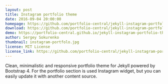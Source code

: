 ```yaml
---
layout: post
title: Instagram portfolio theme
date: 2016-09-04 20:00:00
homepage: https://github.com/portfolio-central/jekyll-instagram-portfolio-theme
download: https://github.com/portfolio-central/jekyll-instagram-portfolio-theme/archive/gh-pages.zip
demo: https://portfolio-central.github.io/jekyll-instagram-portfolio-theme/
author: Sergey Sokurenko
thumbnail: instagram-portfolo.jpg
license: MIT License
license_link: https://github.com/portfolio-central/jekyll-instagram-portfolio-theme/blob/gh-pages/LICENSE.md
---
```


Clean, minimalistic and responsive portfolio theme for Jekyll powered by Bootstrap 4. For the portfolio section is used Instagram widget, but you can easily update it with another content source.